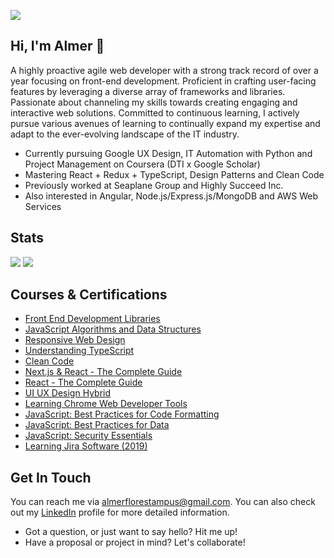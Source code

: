 ![](https://komarev.com/ghpvc/?username=guyfrommilkyway)

## Hi, I'm Almer 👋

A highly proactive agile web developer with a strong track record of over a year focusing on front-end development. Proficient in crafting user-facing features by leveraging a diverse array of frameworks and libraries. Passionate about channeling my skills towards creating engaging and interactive web solutions. Committed to continuous learning, I actively pursue various avenues of learning to continually expand my expertise and adapt to the ever-evolving landscape of the IT industry.

- Currently pursuing Google UX Design, IT Automation with Python and Project Management on Coursera (DTI x Google Scholar)
- Mastering React + Redux + TypeScript, Design Patterns and Clean Code
- Previously worked at Seaplane Group and Highly Succeed Inc.
- Also interested in Angular, Node.js/Express.js/MongoDB and AWS Web Services

## Stats
<img src="https://streak-stats.demolab.com/?user=guyfrommilkyway&background=1F1F1F&currStreakLabel=FFFFFF&sideLabels=FFFFFF&dates=E4E4E4&currStreakNum=FFFFFF&sideNums=FFFFFF&fire=FFFFFF&ring=515151&hide_border=true" />
<img src="https://github-readme-stats.vercel.app/api/wakatime?username=guyfrommilkyway&layout=compact&title_color=FFFFFF&text_color=B8B8B8&bg_color=1F1F1F&langs_count=10&hide_border=true&custom_title=Wakatime"/>

## Courses & Certifications
- [Front End Development Libraries](https://www.freecodecamp.org/certification/almerflorestampus/front-end-development-libraries)
- [JavaScript Algorithms and Data Structures](https://www.freecodecamp.org/certification/almerflorestampus/javascript-algorithms-and-data-structures)
- [Responsive Web Design](https://www.freecodecamp.org/certification/almerflorestampus/responsive-web-design)
- [Understanding TypeScript](https://www.udemy.com/certificate/UC-6ce313e3-1cc6-4b42-be94-775021c97137/)
- [Clean Code](https://www.udemy.com/certificate/UC-cde42411-355e-4634-8762-90e171fb3d39)
- [Next.js & React - The Complete Guide](https://www.udemy.com/certificate/UC-d9845202-08ed-45dd-909c-1b6ed869faca)
- [React - The Complete Guide](https://www.udemy.com/certificate/UC-d9845202-08ed-45dd-909c-1b6ed869faca)
- [UI UX Design Hybrid](https://www.udemy.com/certificate/UC-ae4f298f-085c-413e-995c-4da1644ceafb/)
- [Learning Chrome Web Developer Tools](https://www.linkedin.com/learning/certificates/c462ae868daf3a051c33d6590b2b2f764dfc606919ac5982c78a94fe56adbdc9?lipi=urn%3Ali%3Apage%3Ad_flagship3_profile_view_base_certifications_details%3ByGmn022zSr699PfTNANFrA%3D%3D)
- [JavaScript: Best Practices for Code Formatting](https://www.linkedin.com/learning/certificates/b0d495bc0de3e796bca65b6a5b3e0ba30c7096863b17c84ed6246a617b0683b4?lipi=urn%3Ali%3Apage%3Ad_flagship3_profile_view_base_certifications_details%3ByGmn022zSr699PfTNANFrA%3D%3D)
- [JavaScript: Best Practices for Data](https://www.linkedin.com/learning/certificates/b0d495bc0de3e796bca65b6a5b3e0ba30c7096863b17c84ed6246a617b0683b4?lipi=urn%3Ali%3Apage%3Ad_flagship3_profile_view_base_certifications_details%3ByGmn022zSr699PfTNANFrA%3D%3D)
- [JavaScript: Security Essentials](https://www.linkedin.com/learning/certificates/f1ff006de6a2becd87cae4874e900d983c09f9d881b0d8427e04261f7dadfcc4?lipi=urn%3Ali%3Apage%3Ad_flagship3_profile_view_base_certifications_details%3ByGmn022zSr699PfTNANFrA%3D%3D)
- [Learning Jira Software (2019)](https://www.linkedin.com/learning/certificates/f1ff006de6a2becd87cae4874e900d983c09f9d881b0d8427e04261f7dadfcc4?lipi=urn%3Ali%3Apage%3Ad_flagship3_profile_view_base_certifications_details%3ByGmn022zSr699PfTNANFrA%3D%3D)

## Get In Touch

You can reach me via [almerflorestampus@gmail.com](mailto:almerflorestampus@gmail). You can also check out my [LinkedIn](https://ph.linkedin.com/in/almerflorestampus) profile for more detailed information.

- Got a question, or just want to say hello? Hit me up!
- Have a proposal or project in mind? Let's collaborate!



